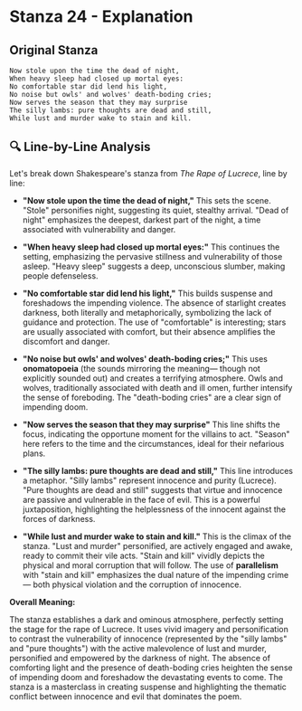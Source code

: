 # Stanza 24 - Explanation

## Original Stanza
```
Now stole upon the time the dead of night,
When heavy sleep had closed up mortal eyes:
No comfortable star did lend his light,
No noise but owls' and wolves' death-boding cries;
Now serves the season that they may surprise
The silly lambs: pure thoughts are dead and still,
While lust and murder wake to stain and kill.
```

## 🔍 Line-by-Line Analysis
Let's break down Shakespeare's stanza from *The Rape of Lucrece*, line by line:

* **"Now stole upon the time the dead of night,"**  This sets the scene.  "Stole" personifies night, suggesting its quiet, stealthy arrival. "Dead of night" emphasizes the deepest, darkest part of the night, a time associated with vulnerability and danger.

* **"When heavy sleep had closed up mortal eyes:"** This continues the setting, emphasizing the pervasive stillness and vulnerability of those asleep. "Heavy sleep" suggests a deep, unconscious slumber, making people defenseless.

* **"No comfortable star did lend his light,"** This builds suspense and foreshadows the impending violence. The absence of starlight creates darkness, both literally and metaphorically, symbolizing the lack of guidance and protection.  The use of "comfortable" is interesting; stars are usually associated with comfort, but their absence amplifies the discomfort and danger.

* **"No noise but owls' and wolves' death-boding cries;"** This uses **onomatopoeia** (the sounds mirroring the meaning— though not explicitly sounded out) and creates a terrifying atmosphere. Owls and wolves, traditionally associated with death and ill omen, further intensify the sense of foreboding.  The "death-boding cries" are a clear sign of impending doom.

* **"Now serves the season that they may surprise"** This line shifts the focus, indicating the opportune moment for the villains to act. "Season" here refers to the time and the circumstances, ideal for their nefarious plans.

* **"The silly lambs: pure thoughts are dead and still,"** This line introduces a metaphor. "Silly lambs" represent innocence and purity (Lucrece). "Pure thoughts are dead and still" suggests that virtue and innocence are passive and vulnerable in the face of evil.  This is a powerful juxtaposition, highlighting the helplessness of the innocent against the forces of darkness.

* **"While lust and murder wake to stain and kill."** This is the climax of the stanza.  "Lust and murder" personified, are actively engaged and awake, ready to commit their vile acts.  "Stain and kill" vividly depicts the physical and moral corruption that will follow.  The use of **parallelism** with "stain and kill" emphasizes the dual nature of the impending crime— both physical violation and the corruption of innocence.


**Overall Meaning:**

The stanza establishes a dark and ominous atmosphere, perfectly setting the stage for the rape of Lucrece.  It uses vivid imagery and personification to contrast the vulnerability of innocence (represented by the "silly lambs" and "pure thoughts") with the active malevolence of lust and murder, personified and empowered by the darkness of night.  The absence of comforting light and the presence of death-boding cries heighten the sense of impending doom and foreshadow the devastating events to come.  The stanza is a masterclass in creating suspense and highlighting the thematic conflict between innocence and evil that dominates the poem.
